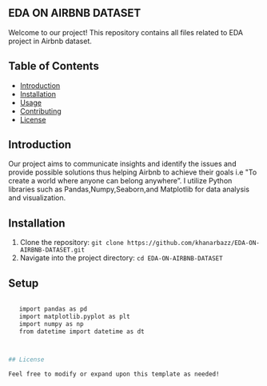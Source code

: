 ## EDA ON AIRBNB DATASET

Welcome to our project! This repository contains all files related to EDA project in Airbnb dataset.

## Table of Contents

- [Introduction](#introduction)
- [Installation](#installation)
- [Usage](#usage)
- [Contributing](#contributing)
- [License](#license)

## Introduction

Our project aims to communicate insights and identify the issues and provide possible solutions thus helping Airbnb to achieve their goals  i.e "To create a world where anyone can belong anywhere”. I utilize Python libraries such as Pandas,Numpy,Seaborn,and Matplotlib for data analysis and visualization.

## Installation

1. Clone the repository: `git clone https://github.com/khanarbazz/EDA-ON-AIRBNB-DATASET.git`
2. Navigate into the project directory: `cd EDA-ON-AIRBNB-DATASET`

## Setup
```bash
   
   import pandas as pd
   import matplotlib.pyplot as plt
   import numpy as np
   from datetime import datetime as dt



## License

Feel free to modify or expand upon this template as needed!





